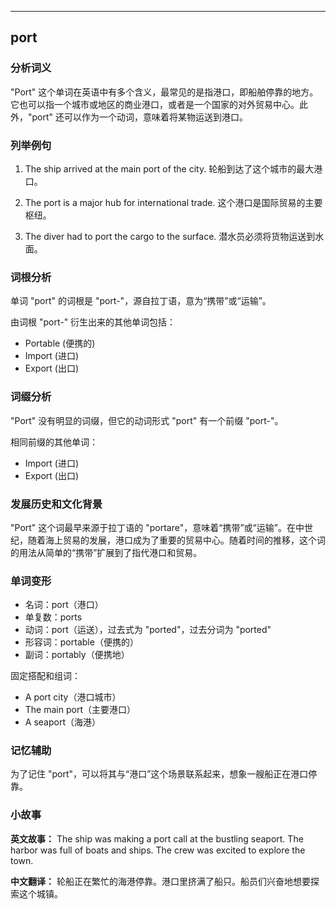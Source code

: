 
---------------
## port
### 分析词义

"Port" 这个单词在英语中有多个含义，最常见的是指港口，即船舶停靠的地方。它也可以指一个城市或地区的商业港口，或者是一个国家的对外贸易中心。此外，"port" 还可以作为一个动词，意味着将某物运送到港口。

### 列举例句

1. The ship arrived at the main port of the city.
   轮船到达了这个城市的最大港口。
   
2. The port is a major hub for international trade.
   这个港口是国际贸易的主要枢纽。

3. The diver had to port the cargo to the surface.
   潜水员必须将货物运送到水面。

### 词根分析

单词 "port" 的词根是 "port-"，源自拉丁语，意为“携带”或“运输”。

由词根 "port-" 衍生出来的其他单词包括：
- Portable (便携的)
- Import (进口)
- Export (出口)

### 词缀分析

"Port" 没有明显的词缀，但它的动词形式 "port" 有一个前缀 "port-"。

相同前缀的其他单词：
- Import (进口)
- Export (出口)

### 发展历史和文化背景

"Port" 这个词最早来源于拉丁语的 "portare"，意味着“携带”或“运输”。在中世纪，随着海上贸易的发展，港口成为了重要的贸易中心。随着时间的推移，这个词的用法从简单的“携带”扩展到了指代港口和贸易。

### 单词变形

- 名词：port（港口）
- 单复数：ports
- 动词：port（运送），过去式为 "ported"，过去分词为 "ported"
- 形容词：portable（便携的）
- 副词：portably（便携地）

固定搭配和组词：
- A port city（港口城市）
- The main port（主要港口）
- A seaport（海港）

### 记忆辅助

为了记住 "port"，可以将其与“港口”这个场景联系起来，想象一艘船正在港口停靠。

### 小故事

**英文故事：**
The ship was making a port call at the bustling seaport. The harbor was full of boats and ships. The crew was excited to explore the town.

**中文翻译：**
轮船正在繁忙的海港停靠。港口里挤满了船只。船员们兴奋地想要探索这个城镇。

